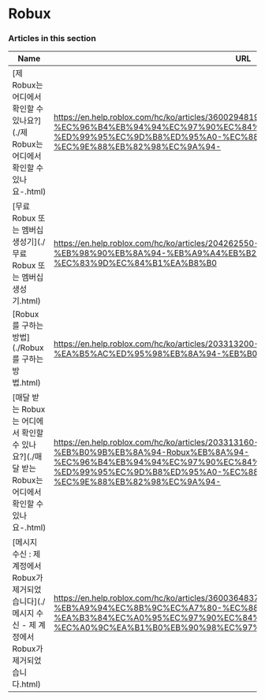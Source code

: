 # Robux  
### Articles in this section
Name|URL
-|-
[제 Robux는 어디에서 확인할 수 있나요?](./제 Robux는 어디에서 확인할 수 있나요-.html) |https://en.help.roblox.com/hc/ko/articles/360029481932-%EC%A0%9C-Robux%EB%8A%94-%EC%96%B4%EB%94%94%EC%97%90%EC%84%9C-%ED%99%95%EC%9D%B8%ED%95%A0-%EC%88%98-%EC%9E%88%EB%82%98%EC%9A%94-
[무료 Robux 또는 멤버십 생성기](./무료 Robux 또는 멤버십 생성기.html) |https://en.help.roblox.com/hc/ko/articles/204262550-%EB%AC%B4%EB%A3%8C-Robux-%EB%98%90%EB%8A%94-%EB%A9%A4%EB%B2%84%EC%8B%AD-%EC%83%9D%EC%84%B1%EA%B8%B0
[Robux를 구하는 방법](./Robux를 구하는 방법.html) |https://en.help.roblox.com/hc/ko/articles/203313200-Robux%EB%A5%BC-%EA%B5%AC%ED%95%98%EB%8A%94-%EB%B0%A9%EB%B2%95
[매달 받는 Robux는 어디에서 확인할 수 있나요?](./매달 받는 Robux는 어디에서 확인할 수 있나요-.html) |https://en.help.roblox.com/hc/ko/articles/203313160-%EB%A7%A4%EB%8B%AC-%EB%B0%9B%EB%8A%94-Robux%EB%8A%94-%EC%96%B4%EB%94%94%EC%97%90%EC%84%9C-%ED%99%95%EC%9D%B8%ED%95%A0-%EC%88%98-%EC%9E%88%EB%82%98%EC%9A%94-
[메시지 수신 : 제 계정에서 Robux가 제거되었습니다](./메시지 수신 - 제 계정에서 Robux가 제거되었습니다.html) |https://en.help.roblox.com/hc/ko/articles/360036483772-%EB%A9%94%EC%8B%9C%EC%A7%80-%EC%88%98%EC%8B%A0-%EC%A0%9C-%EA%B3%84%EC%A0%95%EC%97%90%EC%84%9C-Robux%EA%B0%80-%EC%A0%9C%EA%B1%B0%EB%90%98%EC%97%88%EC%8A%B5%EB%8B%88%EB%8B%A4
